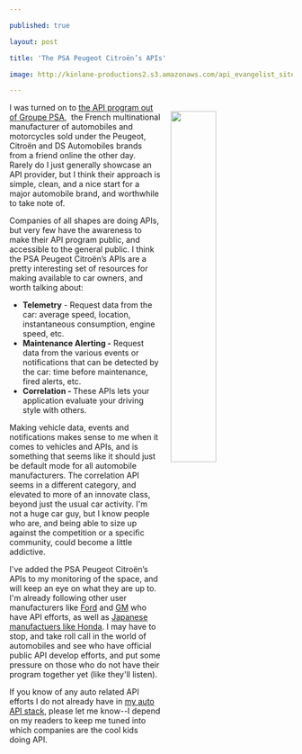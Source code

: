 ---
published: true
layout: post
title: 'The PSA Peugeot Citroën’s APIs'
image: http://kinlane-productions2.s3.amazonaws.com/api_evangelist_site/blog/psa_group_for_developers_api_for_connected_cars_peugeot_citroen_and_ds_automobiles.png
---

<p><img style="padding: 15px;" src="https://kinlane-productions2.s3.amazonaws.com/api_evangelist_site/blog/psa_group_for_developers_api_for_connected_cars_peugeot_citroen_and_ds_automobiles.png" alt="" width="40%" align="right" />
<p>I was turned on to <a href="https://developer.psa-peugeot-citroen.com/">the API program out of&nbsp;Groupe PSA</a>, &nbsp;the French multinational manufacturer of automobiles and motorcycles sold under the Peugeot, Citro&euml;n and DS Automobiles brands from a friend online the other day. Rarely do I just generally showcase an API provider, but I think their approach is simple, clean, and a nice start for a major automobile brand, and worthwhile to take note of.&nbsp;
<p>Companies of all shapes are doing APIs, but very few have the awareness to make their API program public, and accessible to the general public. I think the&nbsp;<span>PSA Peugeot Citro&euml;n&rsquo;s APIs are a pretty interesting set of resources for making available to car owners, and worth talking about:</span>
<ul>
<li><strong>Telemetry</strong> - Request data from the car: average speed, location, instantaneous consumption, engine speed, etc.</li>
<li><strong>Maintenance Alerting -</strong> Request data from the various events or notifications that can be detected by the car: time before maintenance, fired alerts, etc.</li>
<li><strong>Correlation - </strong>These APIs lets your application evaluate your driving style with others.</li>
</ul>
<p>Making vehicle data, events and notifications makes sense to me when it comes to vehicles and APIs, and is something that seems like it should just be default&nbsp;mode for all automobile manufacturers. The correlation API seems in a different category, and elevated to more of an innovate class, beyond just the usual car activity. I'm not a huge car guy, but I know people who are, and being able to size up against the competition or a specific community, could become a little addictive.
<p>I've added the&nbsp;PSA Peugeot Citro&euml;n&rsquo;s APIs to my monitoring of the space, and will keep an eye on what they are up to. I'm already following other user manufacturers&nbsp;like <a href="https://developer.ford.com/">Ford</a> and <a href="https://developer.gm.com/">GM</a> who have API efforts, as well as <a href="https://developer.hondasvl.com/">Japanese manufactuers like Honda</a>. I may have to stop, and take roll call in the world of automobiles and see who have official public API develop efforts, and put some pressure on those who do not have their program together yet (like they'll listen).
<p>If you know of any auto related API efforts I do not already have in <a href="http://auto.stack.network/">my auto API stack</a>, please let me know--I depend on my readers to keep me tuned into which companies are the cool kids doing API.


